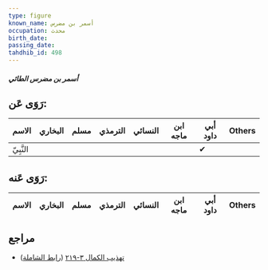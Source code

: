 ```yaml
---
type: figure
known_name: أسمر بن مضرس
occupation: محدث
birth_date:
passing_date:
tahdhib_id: 498
---
```

##### أسمر بن مضرس الطائي

## رَوَى عَن:
| الاسم     | البخاري | مسلم | الترمذي | النسائي | ابن ماجه | أبي داود | Others |
| --------- | ------- | ---- | ------- | ------- | -------- | -------- | ------ |
| النَّبِيّ |         |      |         |         |          | ✔        |        |
## رَوَى عَنه:
| الاسم | البخاري | مسلم | الترمذي | النسائي | ابن ماجه | أبي داود | Others |
| ----- | ------- | ---- | ------- | ------- | -------- | -------- | ------ |
## مراجع
- [تهذيب الكمال ٣-٢١٩](obsidian://open?vault=Tahdhib-al-Kamal&file=Figures/٤٩٨-أسمر%20بن%20مضرس%20الطائي) ([رابط الشاملة](https://shamela.ws/book/3722/1233))